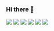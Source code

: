 ### Hi there 👋

<!--
**BayInl/BayInl** is a ✨ _special_ ✨ repository because its `README.md` (this file) appears on your GitHub profile.

Here are some ideas to get you started:

- 🔭 I’m currently working on ...
- 🌱 I’m currently learning ...
- 👯 I’m looking to collaborate on ...
- 🤔 I’m looking for help with ...
- 💬 Ask me about ...
- 📫 How to reach me: ...
- 😄 Pronouns: ...
- ⚡ Fun fact: ...
-->
![](https://github-readme-stats.vercel.app/api?username=BayInl)
![](https://img.shields.io/badge/python-orange)
![](https://img.shields.io/badge/rust-blue)
![](https://img.shields.io/badge/C-black)
![](https://img.shields.io/badge/C%2B%2B-black)
![](https://img.shields.io/badge/VUE-green)
